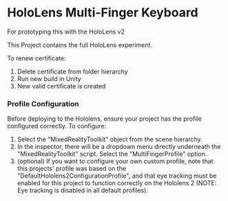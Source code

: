 # HoloLens Multi-Finger Keyboard
For prototyping this with the HoloLens v2

This Project contains the full HoloLens experiment.

To renew certificate:
  1. Delete certificate from folder hierarchy
  2. Run new build in Unity
  3. New valid certificate is created


### Profile Configuration
Before deploying to the Hololens, ensure your project has the profile configured correctly. To configure:
  1. Select the "MixedRealityToolkit" object from the scene hierarchy.
  2. In the inspector, there will be a dropdown menu directly underneath the "MixedRealityToolkit" script. Select the "MultiFingerProfile" option.
  3. (optional) If you want to configure your own custom profile, note that this projects' profile was based on the "DefaultHololens2ConfigurationProfile", and that eye tracking must be enabled for this project to function correctly on the Hololens 2 (NOTE: Eye tracking is disabled in all default profiles).
